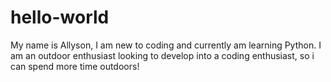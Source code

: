 # hello-world
My name is Allyson, I am new to coding and currently am learning Python. I am an outdoor enthusiast looking to develop into a coding enthusiast, so i can spend more time outdoors!
